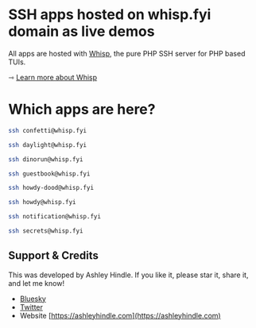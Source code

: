 # SSH apps hosted on whisp.fyi domain as live demos
All apps are hosted with [Whisp](https://github.com/WhispPHP/whisp), the pure PHP SSH server for PHP based TUIs.

⇾ [Learn more about Whisp](https://whispphp.com)

# Which apps are here?

```bash
ssh confetti@whisp.fyi
```

```bash
ssh daylight@whisp.fyi
```

```bash
ssh dinorun@whisp.fyi
```

```bash
ssh guestbook@whisp.fyi
```

```bash
ssh howdy-dood@whisp.fyi
```

```bash
ssh howdy@whisp.fyi
```

```bash
ssh notification@whisp.fyi
```

```bash
ssh secrets@whisp.fyi
```


## Support & Credits

This was developed by Ashley Hindle. If you like it, please star it, share it, and let me know!

- [Bluesky](https://bsky.app/profile/ashleyhindle.com)
- [Twitter](https://twitter.com/ashleyhindle)
- Website [https://ashleyhindle.com](https://ashleyhindle.com)
